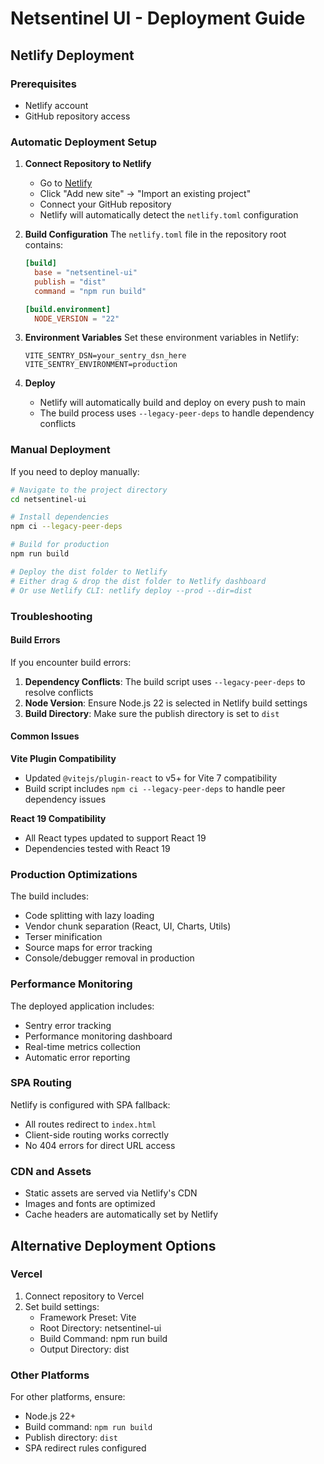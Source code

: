 # Netsentinel UI - Deployment Guide

## Netlify Deployment

### Prerequisites
- Netlify account
- GitHub repository access

### Automatic Deployment Setup

1. **Connect Repository to Netlify**
   - Go to [Netlify](https://app.netlify.com/)
   - Click "Add new site" → "Import an existing project"
   - Connect your GitHub repository
   - Netlify will automatically detect the `netlify.toml` configuration

2. **Build Configuration**
   The `netlify.toml` file in the repository root contains:
   ```toml
   [build]
     base = "netsentinel-ui"
     publish = "dist"
     command = "npm run build"

   [build.environment]
     NODE_VERSION = "22"
   ```

3. **Environment Variables**
   Set these environment variables in Netlify:
   ```
   VITE_SENTRY_DSN=your_sentry_dsn_here
   VITE_SENTRY_ENVIRONMENT=production
   ```

4. **Deploy**
   - Netlify will automatically build and deploy on every push to main
   - The build process uses `--legacy-peer-deps` to handle dependency conflicts

### Manual Deployment

If you need to deploy manually:

```bash
# Navigate to the project directory
cd netsentinel-ui

# Install dependencies
npm ci --legacy-peer-deps

# Build for production
npm run build

# Deploy the dist folder to Netlify
# Either drag & drop the dist folder to Netlify dashboard
# Or use Netlify CLI: netlify deploy --prod --dir=dist
```

### Troubleshooting

#### Build Errors
If you encounter build errors:

1. **Dependency Conflicts**: The build script uses `--legacy-peer-deps` to resolve conflicts
2. **Node Version**: Ensure Node.js 22 is selected in Netlify build settings
3. **Build Directory**: Make sure the publish directory is set to `dist`

#### Common Issues

**Vite Plugin Compatibility**
- Updated `@vitejs/plugin-react` to v5+ for Vite 7 compatibility
- Build script includes `npm ci --legacy-peer-deps` to handle peer dependency issues

**React 19 Compatibility**
- All React types updated to support React 19
- Dependencies tested with React 19

### Production Optimizations

The build includes:
- Code splitting with lazy loading
- Vendor chunk separation (React, UI, Charts, Utils)
- Terser minification
- Source maps for error tracking
- Console/debugger removal in production

### Performance Monitoring

The deployed application includes:
- Sentry error tracking
- Performance monitoring dashboard
- Real-time metrics collection
- Automatic error reporting

### SPA Routing

Netlify is configured with SPA fallback:
- All routes redirect to `index.html`
- Client-side routing works correctly
- No 404 errors for direct URL access

### CDN and Assets

- Static assets are served via Netlify's CDN
- Images and fonts are optimized
- Cache headers are automatically set by Netlify

## Alternative Deployment Options

### Vercel

1. Connect repository to Vercel
2. Set build settings:
   - Framework Preset: Vite
   - Root Directory: netsentinel-ui
   - Build Command: npm run build
   - Output Directory: dist

### Other Platforms

For other platforms, ensure:
- Node.js 22+
- Build command: `npm run build`
- Publish directory: `dist`
- SPA redirect rules configured
